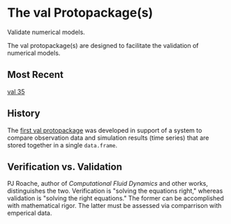 The val Protopackage(s)
==========================

Validate numerical models.

The val protopackage(s) are designed to facilitate the
validation of numerical models.
 
Most Recent
-----------

[val 35](../../5/0)

History
-------

The [first val protopackage](../../5/0) was developed in support
of a system to compare observation data and simulation results
(time series) that are stored together in a single `data.frame`.

 Verification vs. Validation
---------------------------

PJ Roache, author of _Computational Fluid Dynamics_ and other works,
distinguishes the two.
Verification is "solving the equations right,"
whereas validation is "solving the right equations."
The former can be accomplished with mathematical rigor.
The latter must be assessed via comparrison with emperical data.
